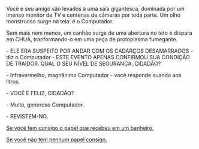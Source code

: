Você e seu amigo são levados a uma sala gigantesca, dominada por um imenso monitor de TV e centenas de câmeras por toda parte. Um olho monstruoso surge na tela: é o Computador.

Sem mais nem menos, um canhão surge de uma abertura no teto e dispara em CHUÁ, tranformando-o em uma peça de protoplasma fumegante.

\- ELE ERA SUSPEITO POR ANDAR COM OS CADARÇOS DESAMARRADOS - diz o Computador - ESTE EVENTO APENAS CONFIRMOU SUA CONDIÇÃO DE TRAIDOR. QUAL O SEU NÍVEL DE SEGURANÇA, CIDADÃO?

\- Infravermelho, magnânimo Computador - você responde suando aos litros.

\- VOCÊ É FELIZ, CIDADÃO?

\- Muito, generoso Computador.

\- REVISTEM-NO.

[Se você tem consigo o papel que recebeu em um banheiro.](3.md)

[Se você não tem nenhum papel consigo.](40.md)
